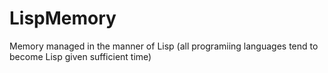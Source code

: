 # LispMemory
Memory managed in the manner of Lisp (all programiing languages tend to become Lisp given sufficient time) 
